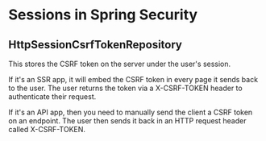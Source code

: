 # Sessions in Spring Security

## HttpSessionCsrfTokenRepository

This stores the CSRF token on the server under the user's session.

If it's an SSR app, it will embed the CSRF token in every page it sends back to the user.
The user returns the token via a X-CSRF-TOKEN header to authenticate their request.

If it's an API app, then you need to manually send the client a CSRF token on an endpoint.
The user then sends it back in an HTTP request header called X-CSRF-TOKEN.
